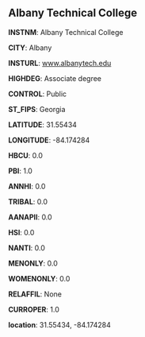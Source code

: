 
Albany Technical College
---
**INSTNM**: Albany Technical College

**CITY**: Albany

**INSTURL**: www.albanytech.edu

**HIGHDEG**: Associate degree

**CONTROL**: Public

**ST_FIPS**: Georgia

**LATITUDE**: 31.55434

**LONGITUDE**: -84.174284

**HBCU**: 0.0

**PBI**: 1.0

**ANNHI**: 0.0

**TRIBAL**: 0.0

**AANAPII**: 0.0

**HSI**: 0.0

**NANTI**: 0.0

**MENONLY**: 0.0

**WOMENONLY**: 0.0

**RELAFFIL**: None

**CURROPER**: 1.0

**location**: 31.55434, -84.174284